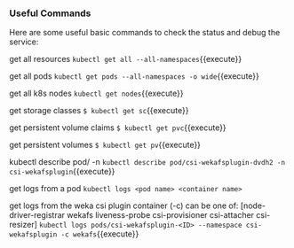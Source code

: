 ### Useful Commands

Here are some useful basic commands to check the status and debug the service:


get all resources
`kubectl get all --all-namespaces`{{execute}}

get all pods
`kubectl get pods --all-namespaces -o wide`{{execute}}

get all k8s nodes
`kubectl get nodes`{{execute}}

get storage classes
`$ kubectl get sc`{{execute}}

get persistent volume claims
`$ kubectl get pvc`{{execute}}

get persistent volumes
`$ kubectl get pv`{{execute}}

kubectl describe pod/<pod-name> -n <namespace>
`kubectl describe pod/csi-wekafsplugin-dvdh2 -n csi-wekafsplugin`{{execute}}

get logs from a pod
`kubectl logs <pod name> <container name>`

get logs from the weka csi plugin
container (-c) can be one of: [node-driver-registrar wekafs liveness-probe csi-provisioner csi-attacher csi-resizer]
`kubectl logs pods/csi-wekafsplugin-<ID> --namespace csi-wekafsplugin -c wekafs`{{execute}}
```
